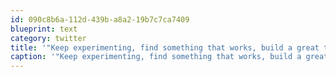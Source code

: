 ```yaml
---
id: 090c8b6a-112d-439b-a8a2-19b7c7ca7409
blueprint: text
category: twitter
title: '"Keep experimenting, find something that works, build a great team around it." - advice on building a product by @smart at #twilioconf'
caption: '"Keep experimenting, find something that works, build a great team around it." - advice on building a product by <span class="username username_linked">@<a href="https://twitter.com/smart" title="Steve Martocci">smart</a></span> at <span class="hashtag hashtag_local">#<a href="http://tweettemp.darylchymko.ca/?tag=twilioconf">twilioconf</a>'
---
```

